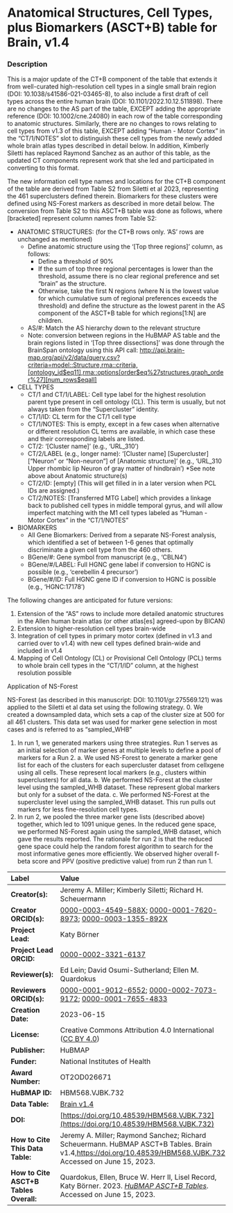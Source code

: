 # Anatomical Structures, Cell Types, plus Biomarkers (ASCT+B) table for Brain, v1.4

### Description
This is a major update of the CT+B component of the table that extends it from well-curated high-resolution cell types in a single small brain region (DOI: 10.1038/s41586-021-03465-8), to also include a first draft of cell types across the entire human brain (DOI: 10.1101/2022.10.12.511898).  There are no changes to the AS part of the table, EXCEPT adding the appropriate reference (DOI: 10.1002/cne.24080) in each row of the table corresponding to anatomic structures.  Similarly, there are no changes to rows relating to cell types from v1.3 of this table, EXCEPT adding “Human - Motor Cortex” in the “CT/1/NOTES” slot to distinguish these cell types from the newly added whole brain atlas types described in detail below. In addition, Kimberly Siletti has replaced Raymond Sanchez as an author of this table, as the updated CT components represent work that she led and participated in converting to this format.

The new information cell type names and locations for the CT+B component of the table are derived from Table S2 from Siletti et al 2023, representing the 461 superclusters defined therein. Biomarkers for these clusters were defined using NS-Forest markers as described in more detail below. The conversion from Table S2 to this ASCT+B table was done as follows, where [bracketed] represent column names from Table S2: 
* ANATOMIC STRUCTURES: (for the CT+B rows only.  ‘AS’ rows are unchanged as mentioned)
  * Define anatomic structure using the ‘[Top three regions]’ column, as follows:
    *	Define a threshold of 90%
    *	If the sum of top three regional percentages is lower than the threshold, assume there is no clear regional preference and set “brain” as the structure.
    * Otherwise, take the first N regions (where N is the lowest value for which cumulative sum of regional preferences exceeds the threshold) and define the structure as the lowest parent in the AS component of the ASCT+B table for which regions[1:N] are children.
  *	AS/#: Match the AS hierarchy down to the relevant structure 
  *	Note: conversion between regions in the HuBMAP AS table and the brain regions listed in ‘[Top three dissections]’ was done through the BrainSpan ontology using this API call: http://api.brain-map.org/api/v2/data/query.csv?criteria=model::Structure,rma::criteria,[ontology_id$eq11],rma::options[order$eq%27structures.graph_order%27][num_rows$eqall]
* CELL TYPES
  *	CT/1 and CT/1/LABEL: Cell type label for the highest resolution parent type present in cell ontology (CL). This term is usually, but not always taken from the “Supercluster” identity.
  *	CT/1/ID: CL term for the CT/1 cell type
  *	CT/1/NOTES: This is empty, except in a few cases when alternative or different resolution CL terms are available, in which case these and their corresponding labels are listed.
  *	CT/2: ‘[Cluster name]’ (e.g., ‘URL_310’)
  *	CT/2/LABEL (e.g., longer name): ‘[Cluster name] [Supercluster] [“Neuron” or “Non-neuron”] of [Anatomic structure]’  (e.g., ‘URL_310 Upper rhombic lip Neuron of gray matter of hindbrain’) *See note above about Anatomic structure(s)
  *	CT/2/ID: [empty] (This will get filled in in a later version when PCL IDs are assigned.)
  *	CT/2/NOTES: [Transferred MTG Label] which provides a linkage back to published cell types in middle temporal gyrus, and will allow imperfect matching with the M1 cell types labeled as “Human - Motor Cortex” in the “CT/1/NOTES”
* BIOMARKERS
  *	All Gene Biomarkers: Derived from a separate NS-Forest analysis, which identified a set of between 1-6 genes that optimally discriminate a given cell type from the 460 others.
  *	BGene/#: Gene symbol from manuscript (e.g., ‘CBLN4’)
  *	BGene/#/LABEL: Full HGNC gene label if conversion to HGNC is possible (e.g., ‘cerebellin 4 precursor’)
  *	BGene/#/ID: Full HGNC gene ID if conversion to HGNC is possible (e.g., ‘HGNC:17178’)

The following changes are anticipated for future versions:
1.	Extension of the “AS” rows to include more detailed anatomic structures in the Allen human brain atlas (or other atlas[es] agreed-upon by BICAN)
2.	Extension to higher-resolution cell types brain-wide
3.	Integration of cell types in primary motor cortex (defined in v1.3 and carried over to v1.4) with new cell types defined brain-wide and included in v1.4 
4.	Mapping of Cell Ontology (CL) or Provisional Cell Ontology (PCL) terms to whole brain cell types in the “CT/1/ID” column, at the highest resolution possible


Application of NS-Forest 

NS-Forest (as described in this manuscript: DOI: 10.1101/gr.275569.121) was applied to the Siletti et al data set using the following strategy. 
0.	We created a downsampled data, which sets a cap of the cluster size at 500 for all 461 clusters. This data set was used for marker gene selection in most cases and is referred to as “sampled_WHB”
1.	In run 1, we generated markers using three strategies. Run 1 serves as an initial selection of marker genes at multiple levels to define a pool of markers for a Run 2.
a.	We used NS-Forest to generate a marker gene list for each of the clusters for each supercluster dataset from cellxgene using all cells. These represent local markers (e.g., clusters within superclusters) for all data.
b.	We performed NS-Forest at the cluster level using the sampled_WHB dataset. These represent global markers but only for a subset of the data.
c.	We performed NS-Forest at the supercluster level using the sampled_WHB dataset. This run pulls out markers for less fine-resolution cell types.
2.	In run 2, we pooled the three marker gene lists (described above) together, which led to 1091 unique genes. In the reduced gene space, we performed NS-Forest again using the sampled_WHB dataset, which gave the results reported. The rationale for run 2 is that the reduced gene space could help the random forest algorithm to search for the most informative genes more efficiently. We observed higher overall f-beta score and PPV (positive predictive value) from run 2 than run 1.

| Label | Value |
| :------------- |:-------------|
| **Creator(s):** | Jeremy A. Miller; Kimberly Siletti; Richard H. Scheuermann |
| **Creator ORCID(s):** | [0000-0003-4549-588X](https://orcid.org/0000-0003-4549-588X); [0000-0001-7620-8973](https://orcid.org/0000-0001-7620-8973); [0000-0003-1355-892X](https://orcid.org/0000-0003-1355-892X)|
| **Project Lead:** | Katy B&ouml;rner |
| **Project Lead ORCID:** | [0000-0002-3321-6137](https://orcid.org/0000-0002-3321-6137) |
| **Reviewer(s):** | Ed Lein; David Osumi-Sutherland; Ellen M. Quardokus 
| **Reviewers ORCID(s):** |[0000-0001-9012-6552](https://orcid.org/0000-0001-9012-6552); [0000-0002-7073-9172](https://orcid.org/0000-0002-7073-9172); [0000-0001-7655-4833](https://orcid.org/0000-0001-7655-4833)|
| **Creation Date:** | 2023-06-15 |
| **License:** | Creative Commons Attribution 4.0 International ([CC BY 4.0](https://creativecommons.org/licenses/by/4.0/)) |
| **Publisher:** | HuBMAP |
| **Funder:** | National Institutes of Health |
| **Award Number:** | OT2OD026671 |
| **HuBMAP ID:** | HBM568.VJBK.732 |
| **Data Table:** |[Brain v1.4](https://hubmapconsortium.github.io/ccf-releases/v1.4/asct-b/asct-b-allen-brain.csv)|
| **DOI:** | [https://doi.org/10.48539/HBM568.VJBK.732](https://doi.org/10.48539/HBM568.VJBK.732) |
| **How to Cite This Data Table:** |  Jeremy A. Miller; Raymond Sanchez; Richard Scheuermann. HuBMAP ASCT+B Tables. Brain v1.4,https://doi.org/10.48539/HBM568.VJBK.732, Accessed on June 15, 2023.|
| **How to Cite ASCT+B Tables Overall:** | Quardokus, Ellen, Bruce W. Herr II, Lisel Record, Katy B&ouml;rner. 2023. [*HuBMAP ASCT+B Tables*](https://humanatlas.io/asctb-tables). Accessed on June 15, 2023. |
